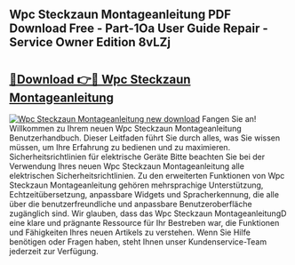 ## Wpc Steckzaun Montageanleitung PDF Download Free - Part-1Oa User Guide Repair - Service Owner Edition 8vLZj

# <h2><a href="http://df89tlw.blite.top/?on=Wpc+Steckzaun+Montageanleitung">🔗Download 👉🔴 Wpc Steckzaun Montageanleitung</a></h2>

[![Wpc Steckzaun Montageanleitung new download](https://i.imgur.com/lujVjoI.png)](http://df89tlw.blite.top/?on=Wpc+Steckzaun+Montageanleitung)
Fangen Sie an! Willkommen zu Ihrem neuen Wpc Steckzaun Montageanleitung Benutzerhandbuch. Dieser Leitfaden führt Sie durch alles, was Sie wissen müssen, um Ihre Erfahrung zu bedienen und zu maximieren. Sicherheitsrichtlinien für elektrische Geräte Bitte beachten Sie bei der Verwendung Ihres neuen Wpc Steckzaun Montageanleitung alle elektrischen Sicherheitsrichtlinien. Zu den erweiterten Funktionen von Wpc Steckzaun Montageanleitung gehören mehrsprachige Unterstützung, Echtzeitübersetzung, anpassbare Widgets und Spracherkennung, die alle über die benutzerfreundliche und anpassbare Benutzeroberfläche zugänglich sind. Wir glauben, dass das Wpc Steckzaun MontageanleitungD eine klare und prägnante Ressource für Ihr Bestreben war, die Funktionen und Fähigkeiten Ihres neuen Artikels zu verstehen. Wenn Sie Hilfe benötigen oder Fragen haben, steht Ihnen unser Kundenservice-Team jederzeit zur Verfügung.
